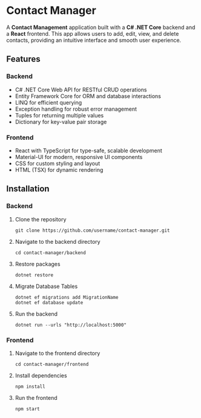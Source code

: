 # Contact Manager

A **Contact Management** application built with a **C# .NET Core** backend and a **React** frontend. This app allows users to add, edit, view, and delete contacts, providing an intuitive interface and smooth user experience.

## Features

### Backend
- C# .NET Core Web API for RESTful CRUD operations
- Entity Framework Core for ORM and database interactions
- LINQ for efficient querying
- Exception handling for robust error management
- Tuples for returning multiple values
- Dictionary for key-value pair storage

### Frontend
- React with TypeScript for type-safe, scalable development
- Material-UI for modern, responsive UI components
- CSS for custom styling and layout
- HTML (TSX) for dynamic rendering

## Installation

### Backend
1. Clone the repository
    ```
    git clone https://github.com/username/contact-manager.git
    ```

2. Navigate to the backend directory
    ```
    cd contact-manager/backend
    ```

3. Restore packages
    ```
    dotnet restore
    ```

4. Migrate Database Tables
    ```
    dotnet ef migrations add MigrationName
    dotnet ef database update
    ```

5. Run the backend
    ```
    dotnet run --urls "http://localhost:5000"
    ```
    
### Frontend
1. Navigate to the frontend directory
    ```
    cd contact-manager/frontend
    ```
    
2. Install dependencies
    ```
    npm install
    ```

2. Run the frontend
    ```
    npm start
    ```

